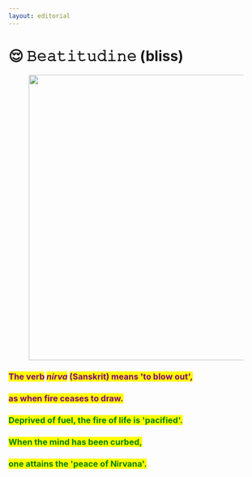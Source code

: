 ```yaml
---
layout: editorial
---
```


# 😌 𝙱𝚎𝚊𝚝𝚒𝚝𝚞𝚍𝚒𝚗𝚎 (bliss)

<figure><img src="../../../../../../.gitbook/assets/pexels-btgl-♡-6827049.jpg" alt="" width="563"><figcaption></figcaption></figure>

### <mark style="color:purple;">The verb</mark> <mark style="color:purple;"></mark>_<mark style="color:purple;">nirva</mark>_ <mark style="color:purple;"></mark><mark style="color:purple;">(Sanskrit) means 'to blow out',</mark>&#x20;

### <mark style="color:purple;">as when fire ceases to draw.</mark>

### &#x20;<mark style="color:green;">Deprived of fuel, the fire of life is 'pacified'.</mark>

### <mark style="color:green;">When the mind has been curbed,</mark>&#x20;

### <mark style="color:green;">one attains the 'peace of Nirvana'.</mark>
